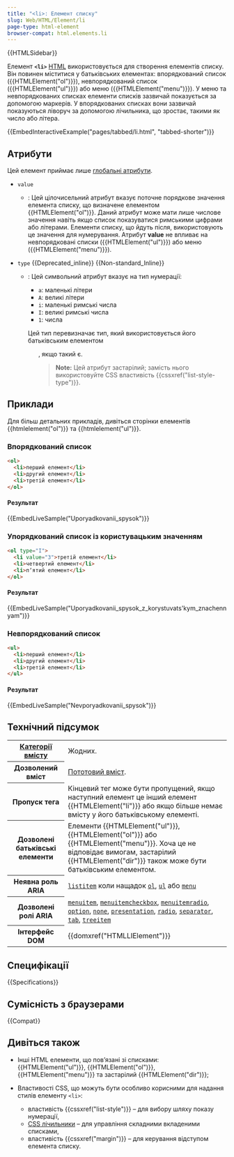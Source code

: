 ```yaml
---
title: "<li>: Елемент списку"
slug: Web/HTML/Element/li
page-type: html-element
browser-compat: html.elements.li
---
```


{{HTMLSidebar}}

Елемент **`<li>`** [HTML](/en-US/docs/Web/HTML) використовується для створення елементів списку. Він повинен міститися у батьківських елементах: впорядкований список ({{HTMLElement("ol")}}), невпорядкований список ({{HTMLElement("ul")}}) або меню ({{HTMLElement("menu")}}). У меню та невпорядкованих списках елементи списків зазвичай показується за допомогою маркерів. У впорядкованих списках вони зазвичай показуються ліворуч за допомогою лічильника, що зростає, такими як число або літера.

{{EmbedInteractiveExample("pages/tabbed/li.html", "tabbed-shorter")}}

## Атрибути

Цей елемент приймає лише [глобальні атрибути](/en-US/docs/Web/HTML/Global_attributes).

- `value`
  - : Цей цілочисельний атрибут вказує поточне порядкове значення елемента списку, що визначене елементом {{HTMLElement("ol")}}. Даний атрибут може мати лише числове значення навіть якщо список показуватися римськими цифрами або літерами. Елементи списку, що йдуть після, використовують це значення для нумерування. Атрибут **value** не впливає на невпорядковані списки ({{HTMLElement("ul")}}) або меню ({{HTMLElement("menu")}}).
- `type` {{Deprecated_inline}} {{Non-standard_Inline}}

  - : Цей символьний атрибут вказує на тип нумерації:

    - `a`: маленькі літери
    - `A`: великі літери
    - `i`: маленькі римські числа
    - `I`: великі римські числа
    - `1`: числа

    Цей тип перевизначає тип, який використовується його батьківським елементом <ol>, якщо такий є.

    > **Note:** Цей атрибут застарілий; замість нього використовуйте CSS властивість {{cssxref("list-style-type")}}.

## Приклади

Для більш детальних прикладів, дивіться сторінки елементів {{htmlelement("ol")}} та {{htmlelement("ul")}}.

### Впорядкований список

```html
<ol>
  <li>перший елемент</li>
  <li>другий елемент</li>
  <li>третій елемент</li>
</ol>
```

#### Результат

{{EmbedLiveSample("Uporyadkovanii_spysok")}}

### Упорядкований список із користувацьким значенням

```html
<ol type="I">
  <li value="3">третій елемент</li>
  <li>четвертий елемент</li>
  <li>пʼятий елемент</li>
</ol>
```

#### Результат

{{EmbedLiveSample("Uporyadkovanii_spysok_z_korystuvats'kym_znachennyam")}}

### Невпорядкований список

```html
<ul>
  <li>перший елемент</li>
  <li>другий елемент</li>
  <li>третій елемент</li>
</ul>
```

#### Результат

{{EmbedLiveSample("Nevporyadkovanii_spysok")}}

## Технічний підсумок

<table class="properties">
  <tbody>
    <tr>
      <th scope="row">
        <a href="/en-US/docs/Web/HTML/Content_categories"
          >Категорії вмісту</a
        >
      </th>
      <td>Жодних.</td>
    </tr>
    <tr>
      <th scope="row">Дозволений вміст</th>
      <td>
        <a href="/en-US/docs/Web/HTML/Content_categories#flow_content"
          >Пототовий вміст</a
        >.
      </td>
    </tr>
    <tr>
      <th scope="row">Пропуск тега</th>
      <td>
        Кінцевий тег може бути пропущений, якщо наступний елемент це інший
        елемент {{HTMLElement("li")}} або якщо більше немає
        вмісту у його батьківському елементі.
      </td>
    </tr>
    <tr>
      <th scope="row">Дозволені батьківські елементи</th>
      <td>
        Елементи {{HTMLElement("ul")}}, {{HTMLElement("ol")}} або
        {{HTMLElement("menu")}}. Хоча це не відповідає вимогам,
        застарілий {{HTMLElement("dir")}} також може бути батьківським елементом.
      </td>
    </tr>
    <tr>
      <th scope="row">Неявна роль ARIA</th>
      <td>
        <code
          ><a href="/en-US/docs/Web/Accessibility/ARIA/Roles/listitem_role"
            >listitem</a
          ></code
        >
        коли нащадок
        <code><a href="/en-US/docs/Web/HTML/Element/ol">ol</a></code
        >, <code><a href="/en-US/docs/Web/HTML/Element/ul">ul</a></code> або
        <code><a href="/en-US/docs/Web/HTML/Element/menu">menu</a></code>
      </td>
    </tr>
    <tr>
      <th scope="row">Дозволені ролі ARIA</th>
      <td>
        <a href="/en-US/docs/Web/Accessibility/ARIA/Roles/menuitem_role"><code>menuitem</code></a>,
        <a href="/en-US/docs/Web/Accessibility/ARIA/Roles/menuitemcheckbox_role"><code>menuitemcheckbox</code></a>,
        <a href="/en-US/docs/Web/Accessibility/ARIA/Roles/menuitemradio_role"><code>menuitemradio</code></a>, <a href="/en-US/docs/Web/Accessibility/ARIA/Roles/option_role"><code>option</code></a>,
        <a href="/en-US/docs/Web/Accessibility/ARIA/Roles/none_role"><code>none</code></a>, <a href="/en-US/docs/Web/Accessibility/ARIA/Roles/presentation_role"><code>presentation</code></a>,
        <a href="/en-US/docs/Web/Accessibility/ARIA/Roles/radio_role"><code>radio</code></a>, <a href="/en-US/docs/Web/Accessibility/ARIA/Roles/separator_role"><code>separator</code></a>,
        <a href="/en-US/docs/Web/Accessibility/ARIA/Roles/tab_role"><code>tab</code></a>, <a href="/en-US/docs/Web/Accessibility/ARIA/Roles/treeitem_role"><code>treeitem</code></a>
      </td>
    </tr>
    <tr>
      <th scope="row">Інтерфейс DOM</th>
      <td>{{domxref("HTMLLIElement")}}</td>
    </tr>
  </tbody>
</table>

## Специфікації

{{Specifications}}

## Сумісність з браузерами

{{Compat}}

## Дивіться також

- Інші HTML елементи, що повʼязані зі списками: {{HTMLElement("ul")}}, {{HTMLElement("ol")}}, {{HTMLElement("menu")}} та застарілий {{HTMLElement("dir")}};
- Властивості CSS, що можуть бути особливо корисними для надання стилів елементу `<li>`:

  - властивість {{cssxref("list-style")}} – для вибору шляху показу нумерації,
  - [CSS лічильники](/en-US/docs/Web/CSS/CSS_counter_styles/Using_CSS_counters) – для управління складними вкладеними списками,
  - властивість {{cssxref("margin")}} – для керування відступом елемента списку.
